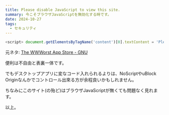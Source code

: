 ```yaml
---
title: Please disable JavaScript to view this site.
summary: 今こそブラウザJavaScriptを無効化する時です。
date: 2024-10-27
tags:
  - セキュリティ
---
```


```js
<script> document.getElementsByTagName('content')[0].textContent = 'Please disable JavaScript to view this site.'; </script>
```

元ネタ: [The WWWorst App Store - GNU](https://www.gnu.org/philosophy/wwworst-app-store.html)

便利は不自由と表裏一体です。

でもデスクトップアプリに変なコード入れられるよりは、NoScriptやuBlock Originなんかでコントロール出來る方が余程良いかもしれません。

ちなみにこのサイト(の殆ど)はブラウザJavaScriptが無くても問題なく見れます。

以上。

